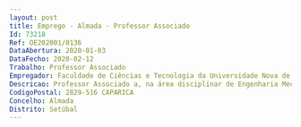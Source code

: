 ```yaml
--- 
layout: post
title: Emprego - Almada - Professor Associado
Id: 73218
Ref: OE202001/0136
DataAbertura: 2020-01-03
DataFecho: 2020-02-12
Trabalho: Professor Associado
Empregador: Faculdade de Ciências e Tecnologia da Universidade Nova de Lisboa -  NOVA School of Science and Tech
Descricao: Professor Associado a, na área disciplinar de Engenharia Mecânica, no âmbito do Departamento de Engenharia Mecânica e Industrial da FCT UNL
CodigoPostal: 2829-516 CAPARICA
Concelho: Almada
Distrito: Setúbal
--- 
```


